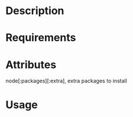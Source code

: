 Description
===========

Requirements
============

Attributes
==========
node[:packages][:extra], extra packages to install

Usage
=====

